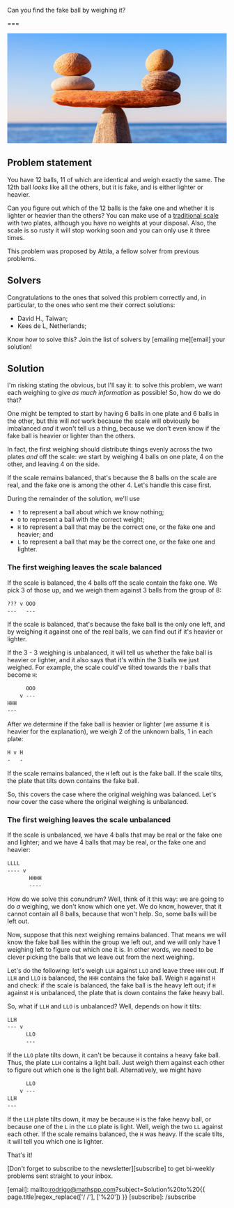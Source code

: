 Can you find the fake ball by weighing it?

===

![](thumbnail.webp "Photo by AlSimonov on Getty Images.")

## Problem statement

You have 12 balls, 11 of which are identical and weigh exactly the same.
The 12th ball _looks_ like all the others, but it is fake, and is either lighter or heavier.

Can you figure out which of the 12 balls is the fake one and whether it is lighter or heavier than the others?
You can make use of a [traditional scale](https://en.wikipedia.org/wiki/Weighing_scale) with two plates,
although you have no weights at your disposal.
Also, the scale is so rusty it will stop working soon and you can only use it three times.

This problem was proposed by Attila, a fellow solver from previous problems.


## Solvers

Congratulations to the ones that solved this problem correctly and, in particular, to the ones
who sent me their correct solutions:

 - David H., Taiwan;
 - Kees de L, Netherlands;

Know how to solve this?
Join the list of solvers by [emailing me][email] your solution!


## Solution

I'm risking stating the obvious, but I'll say it:
to solve this problem, we want each weighing to give _as much information_ as possible!
So, how do we do that?

One might be tempted to start by having 6 balls in one plate and 6 balls in the other,
but this will _not_ work because the scale will obviously be imbalanced _and_
it won't tell us a thing, because we don't even know if the fake ball is heavier or lighter than the others.

In fact, the first weighing should distribute things evenly across the two plates _and_ off the scale:
we start by weighing 4 balls on one plate, 4 on the other, and leaving 4 on the side.

If the scale remains balanced, that's because the 8 balls on the scale are real,
and the fake one is among the other 4.
Let's handle this case first.

During the remainder of the solution, we'll use

 - `?` to represent a ball about which we know nothing;
 - `O` to represent a ball with the correct weight;
 - `H` to represent a ball that may be the correct one, or the fake one and heavier; and
 - `L` to represent a ball that may be the correct one, or the fake one and lighter.

### The first weighing leaves the scale balanced

If the scale is balanced, the 4 balls off the scale contain the fake one.
We pick 3 of those up, and we weigh them against 3 balls from the group of 8:

```txt
??? v OOO
---   ---
```

If the scale is balanced, that's because the fake ball is the only one left,
and by weighing it against one of the real balls, we can find out if it's heavier or lighter.

If the 3 - 3 weighing is unbalanced, it will tell us whether the fake ball is heavier or lighter,
and it also says that it's within the 3 balls we just weighed.
For example, the scale could've tilted towards the `?` balls that become `H`:

```txt
      OOO
    v ---
HHH
---
```

After we determine if the fake ball is heavier or lighter (we assume it is heavier for the explanation),
we weigh 2 of the unknown balls, 1 in each plate:

```txt
H v H
-   -
```

If the scale remains balanced, the `H` left out is the fake ball.
If the scale tilts, the plate that tilts down contains the fake ball.

So, this covers the case where the original weighing was balanced.
Let's now cover the case where the original weighing is unbalanced.


### The first weighing leaves the scale unbalanced

If the scale is unbalanced, we have 4 balls that may be real or the fake one and lighter;
and we have 4 balls that may be real, or the fake one and heavier:

```txt
LLLL
---- v
       HHHH
       ----
```

How do we solve this conundrum?
Well, think of it this way:
we are going to do _a_ weighing, we don't know which one yet.
We do know, however, that it cannot contain all 8 balls, because that won't help.
So, some balls will be left out.

Now, suppose that this next weighing remains balanced.
That means we will know the fake ball lies within the group we left out,
and we will only have 1 weighing left to figure out which one it is.
In other words, we need to be clever picking the balls that we leave out from the next weighing.

Let's do the following: let's weigh `LLH` against `LLO` and leave three `HHH` out.
If `LLH` and `LLO` is balanced, the `HHH` contains the fake ball.
Weigh `H` against `H` and check: if the scale is balanced, the fake ball is the heavy left out;
if `H` against `H` is unbalanced, the plate that is down contains the fake heavy ball.

So, what if `LLH` and `LLO` is unbalanced?
Well, depends on how it tilts:

```txt
LLH
--- v
      LLO
      ---
```

If the `LLO` plate tilts down, it can't be because it contains a heavy fake ball.
Thus, the plate `LLH` contains a light ball.
Just weigh them against each other to figure out which one is the light ball.
Alternatively, we might have

```txt
      LLO
    v ---
LLH
---
```

If the `LLH` plate tilts down, it may be because `H` is the fake heavy ball,
or because one of the `L` in the `LLO` plate is light.
Well, weigh the two `LL` against each other.
If the scale remains balanced, the `H` was heavy.
If the scale tilts, it will tell you which one is lighter.

That's it!


[Don't forget to subscribe to the newsletter][subscribe] to get bi-weekly
problems sent straight to your inbox.

[email]: mailto:rodrigo@mathspp.com?subject=Solution%20to%20{{ page.title|regex_replace(['/ /'], ['%20']) }}
[subscribe]: /subscribe
